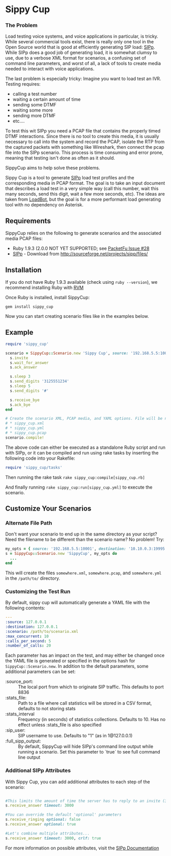 Sippy Cup
=========

### The Problem

Load testing voice systems, and voice applications in particular, is tricky.  While several commercial tools exist, there is really only one tool in the Open Source world that is good at efficiently generating SIP load: [SIPp](http://sipp.sourceforge.net/).  While SIPp does a good job of generating load, it is somewhat clumsy to use, due to a verbose XML format for scenarios, a confusing set of command line parameters, and worst of all, a lack of tools to create media needed to interact with voice applications.

The last problem is especially tricky: Imagine you want to load test an IVR. Testing requires:

* calling a test number
* waiting a certain amount of time
* sending some DTMF
* waiting some more
* sending more DTMF
* etc....

To test this wit SIPp you need a PCAP file that contains the properly timed DTMF interactions. Since there is no tool to create this media, it is usually necessary to call into the system and record the PCAP, isolate the RTP from the captured packets with something like Wireshark, then connect the pcap file into the SIPp scenario.  This process is time consuming and error prone, meaning that testing isn't done as often as it should.

SippyCup aims to help solve these problems.

Sippy Cup is a tool to generate [SIPp](http://sipp.sourceforge.net/) load test profiles and the corresponding media in PCAP format. The goal is to take an input document that describes a load test in a very simple way (call this number, wait this many seconds, send this digit, wait a few more seconds, etc).  The ideas are taken from [LoadBot](https://github.com/mojolingo/ahn-loadbot), but the goal is for a more performant load generating tool with no dependency on Asterisk.


Requirements
------------

SippyCup relies on the following to generate scenarios and the associated media PCAP files:

* Ruby 1.9.3 (2.0.0 NOT YET SUPPORTED; see [PacketFu Issue #28](https://github.com/todb/packetfu/issues/28)
* [SIPp](http://sipp.sourceforge.net/) - Download from http://sourceforge.net/projects/sipp/files/


Installation
------------

If you do not have Ruby 1.9.3 available (check using `ruby --version`), we recommend installing Ruby with [RVM](http://rvm.io)

Once Ruby is installed, install SippyCup:

```
gem install sippy_cup
```

Now you can start creating scenario files like in the examples below.


Example
-------

```Ruby
require 'sippy_cup'

scenario = SippyCup::Scenario.new 'Sippy Cup', source: '192.168.5.5:10001', destination: '10.10.0.3:19995' do |s|
  s.invite
  s.wait_for_answer
  s.ack_answer

  s.sleep 3
  s.send_digits '3125551234'
  s.sleep 5
  s.send_digits '#'

  s.receive_bye
  s.ack_bye
end

# Create the scenario XML, PCAP media, and YAML options. File will be named after the scenario name, in our case:
# * sippy_cup.xml
# * sippy_cup.yml
# * sippy_cup.pcap
scenario.compile!
```

The above code can either be executed as a standalone Ruby script and run with SIPp, or it can be compiled and run using rake tasks by inserting the following code into your Rakefile:
```Ruby
require 'sippy_cup/tasks'
```
Then running the rake task `rake sippy_cup:compile[sippy_cup.rb]`

And finally running `rake sippy_cup:run[sippy_cup.yml]` to execute the scenario.

Customize Your Scenarios
------------------------

### Alternate File Path

Don't want your scenario to end up in the same directory as your script? Need the filename to be different than the scenario name? No problem! Try:

```Ruby
my_opts = { source: '192.168.5.5:10001', destination: '10.10.0.3:19995', filename: '/path/to/somewhere' }
s = SippyCup::Scenario.new 'SippyCup', my_opts do
  ...
end
```

This will create the files `somewhere.xml`, `somewhere.pcap`, and `somewhere.yml` in the `/path/to/` directory.

### Customizing the Test Run

By default, sippy cup will automatically generate a YAML file with the following contents:
```YAML
---
:source: 127.0.0.1
:destination: 127.0.0.1
:scenario: /path/to/scenario.xml
:max_concurrent: 10
:calls_per_second: 5
:number_of_calls: 20
```

Each parameter has an impact on the test, and may either be changed once the YAML file is generated or specified in the options hash for `SippyCup::Scenario.new`. In addition to the default parameters, some additional parameters can be set:
<dl>
  <dt>:source_port:</dt>
  <dd>The local port from which to originate SIP traffic. This defaults to port 8836</dd>

  <dt>:stats_file:</dt>
  <dd>Path to a file where call statistics will be stored in a CSV format, defaults to not storing stats</dd>

  <dt>:stats_interval</dt>
  <dd>Frequency (in seconds) of statistics collections. Defaults to 10. Has no effect unless :stats_file is also specified</dd>

  <dt>:sip_user:</dt>
  <dd>SIP username to use. Defaults to "1" (as in 1@127.0.0.1)</dd>

  <dt>:full_sipp_output:</dt>
  <dd>By default, SippyCup will hide SIPp's command line output while running a scenario. Set this parameter to `true` to see full command line output</dd>
</dl>

### Additional SIPp Attributes

With Sippy Cup, you can add additional attributes to each step of the scenario:
```Ruby

#This limits the amount of time the server has to reply to an invite (3 seconds)
s.receive_answer timeout: 3000

#You can override the default 'optional' parameters
s.receive_ringing optional: false
s.receive_answer optional: true

#Let's combine multiple attributes...
s.receive_answer timeout: 3000, crlf: true
```

For more information on possible attributes, visit the [SIPp Documentation](http://sipp.sourceforge.net/doc/reference.html)
